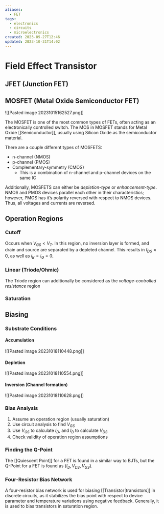 ```yaml
---
aliases:
  - FET
tags:
  - electronics
  - circuits
  - microelectronics
created: 2023-09-27T12:46
updated: 2023-10-31T14:02
---
```


# Field Effect Transistor

## JFET (Junction FET)

## MOSFET (Metal Oxide Semiconductor FET)

![[Pasted image 20231015162527.png]]

The MOSFET is one of the most common types of FETs, often acting as an electronically controlled switch. The MOS in MOSFET stands for Metal Oxide [[Semiconductor]], usually using Silicon Oxide as the semiconductor material.

There are a couple different types of MOSFETS:
- n-channel (NMOS)
- p-channel (PMOS)
- Complementary-symmetry (CMOS)
	- This is a combination of n-channel and p-channel devices on the same IC

Additionally, MOSFETS can either be *depletion-type* or *enhancement-type*. NMOS and PMOS devices parallel each other in their characteristics; however, PMOS has it’s polarity reversed with respect to NMOS devices. Thus, all voltages and currents are reversed.

## Operation Regions

### Cutoff

Occurs when $V_{GS} < V_{T}$. In this region, no inversion layer is formed, and drain and source are separated by a depleted channel. This results in $I_{DS} \approx 0$, as well as $i_{B}=i_{G}=0$.

### Linear (Triode/Ohmic)

The Triode region can additionally be considered as the *voltage-controlled resistance* region

### Saturation

## Biasing 

### Substrate Conditions

#### Accumulation

![[Pasted image 20231018110448.png]]

#### Depletion

![[Pasted image 20231018110554.png]]

#### Inversion (Channel formation)

![[Pasted image 20231018110628.png]]

### Bias Analysis

1. Assume an operation region (usually saturation)
2. Use circuit analysis to find $V_{GS}$ 
3. Use $V_{GS}$ to calculate $I_{D}$, and $I_{D}$ to calculate $V_{DS}$
4. Check validity of operation region assumptions

### Finding the Q-Point

The [[Quiescent Point]] for a FET is found in a similar way to BJTs, but the Q-Point for a FET is found as ($I_{D}, V_{DS}, V_{GS}$).

### Four-Resistor Bias Network

A four-resistor bias network is used for biasing [[Transistor|transistors]] in discrete circuits, as it stabilizes the bias point with respect to device parameter and temperature variations using negative feedback. Generally, it is used to bias transistors in saturation region.